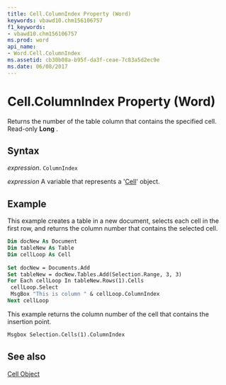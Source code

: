 ```yaml
---
title: Cell.ColumnIndex Property (Word)
keywords: vbawd10.chm156106757
f1_keywords:
- vbawd10.chm156106757
ms.prod: word
api_name:
- Word.Cell.ColumnIndex
ms.assetid: cb30b08a-b95f-da3f-ceae-7c83a5d2ec9e
ms.date: 06/08/2017
---
```



# Cell.ColumnIndex Property (Word)

Returns the number of the table column that contains the specified cell. Read-only  **Long** .


## Syntax

 _expression_. `ColumnIndex`

 _expression_ A variable that represents a '[Cell](Word.Cell.md)' object.


## Example

This example creates a table in a new document, selects each cell in the first row, and returns the column number that contains the selected cell.


```vb
Dim docNew As Document 
Dim tableNew As Table 
Dim cellLoop As Cell 
 
Set docNew = Documents.Add 
Set tableNew = docNew.Tables.Add(Selection.Range, 3, 3) 
For Each cellLoop In tableNew.Rows(1).Cells 
 cellLoop.Select 
 MsgBox "This is column " & cellLoop.ColumnIndex 
Next cellLoop
```

This example returns the column number of the cell that contains the insertion point.




```vb
Msgbox Selection.Cells(1).ColumnIndex
```


## See also


[Cell Object](Word.Cell.md)

